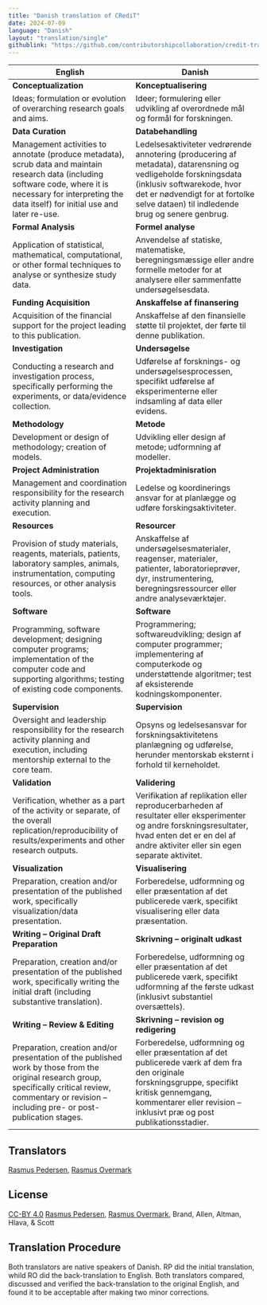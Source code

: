 ```yaml
---
title: "Danish translation of CRediT"
date: 2024-07-09
language: "Danish"
layout: "translation/single"
githublink: "https://github.com/contributorshipcollaboration/credit-translation/blob/main/translations/credit_translation_dk.json"
---
```


| English | Danish |
| --- | --- |
| **Conceptualization** | **Konceptualisering** |
| Ideas; formulation or evolution of overarching research goals and aims. | Ideer; formulering eller udvikling af overordnede mål og formål for forskningen. |
| **Data Curation** | **Databehandling** |
| Management activities to annotate (produce metadata), scrub data and maintain research data (including software code, where it is necessary for interpreting the data itself) for initial use and later re-use. | Ledelsesaktiviteter vedrørende annotering (producering af metadata), datarensning og vedligeholde forskningsdata (inklusiv softwarekode, hvor det er nødvendigt for at fortolke selve dataen) til indledende brug og senere genbrug. |
| **Formal Analysis** | **Formel analyse** |
| Application of statistical, mathematical, computational, or other formal techniques to analyse or synthesize study data. | Anvendelse af statiske, matematiske, beregningsmæssige eller andre formelle metoder for at analysere eller sammenfatte undersøgelsesdata. |
| **Funding Acquisition** | **Anskaffelse af finansering** |
| Acquisition of the financial support for the project leading to this publication. | Anskaffelse af den finansielle støtte til projektet, der førte til denne publikation. |
| **Investigation** | **Undersøgelse** |
| Conducting a research and investigation process, specifically performing the experiments, or data/evidence collection. | Udførelse af forsknings- og undersøgelsesprocessen, specifikt udførelse af eksperimenterne eller indsamling af data eller evidens. |
| **Methodology** | **Metode** |
| Development or design of methodology; creation of models. | Udvikling eller design af metode; udformning af modeller. |
| **Project Administration** | **Projektadminisration** |
| Management and coordination responsibility for the research activity planning and execution. | Ledelse og koordinerings ansvar for at planlægge og udføre forskingsaktiviteter. |
| **Resources** | **Resourcer** |
| Provision of study materials, reagents, materials, patients, laboratory samples, animals, instrumentation, computing resources, or other analysis tools. | Anskaffelse af undersøgelsesmaterialer, reagenser, materialer, patienter, laboratorieprøver, dyr, instrumentering, beregningsressourcer eller andre analyseværktøjer. |
| **Software** | **Software** |
| Programming, software development; designing computer programs; implementation of the computer code and supporting algorithms; testing of existing code components. | Programmering; softwareudvikling; design af computer programmer; implementering af computerkode og understøttende algoritmer; test af eksisterende kodningskomponenter. |
| **Supervision** | **Supervision** |
| Oversight and leadership responsibility for the research activity planning and execution, including mentorship external to the core team. | Opsyns og ledelsesansvar for forskningsaktivitetens planlægning og udførelse, herunder mentorskab eksternt i forhold til kerneholdet. |
| **Validation** | **Validering** |
| Verification, whether as a part of the activity or separate, of the overall replication/reproducibility of results/experiments and other research outputs. | Verifikation af replikation eller reproducerbarheden af resultater eller eksperimenter og andre forskningsresultater, hvad enten det er en del af andre aktiviter eller sin egen separate aktivitet. |
| **Visualization** | **Visualisering** |
| Preparation, creation and/or presentation of the published work, specifically visualization/data presentation. | Forberedelse, udformning og eller præsentation af det publicerede værk, specifikt visualisering eller data præsentation. |
| **Writing – Original Draft Preparation** | **Skrivning – originalt udkast** |
| Preparation, creation and/or presentation of the published work, specifically writing the initial draft (including substantive translation). | Forberedelse, udformning og eller præsentation af det publicerede værk, specifikt udformning af the første udkast (inklusivt substantiel oversættels). |
| **Writing – Review & Editing** | **Skrivning – revision og redigering** |
| Preparation, creation and/or presentation of the published work by those from the original research group, specifically critical review, commentary or revision – including pre- or post-publication stages. | Forberedelse, udformning og eller præsentation af det publicerede værk af dem fra den originale forskningsgruppe, specifikt kritisk gennemgang, kommentarer eller revision – inklusivt præ og post publikationsstadier. |

## Translators

[Rasmus  Pedersen](https://orcid.org/0000-0003-2261-0582), [Rasmus  Overmark](https://orcid.org/tba)


## License

[CC-BY 4.0](https://creativecommons.org/licenses/by/4.0/) [Rasmus  Pedersen](https://orcid.org/0000-0003-2261-0582), [Rasmus  Overmark](https://orcid.org/tba), Brand, Allen, Altman, Hlava, & Scott
## Translation Procedure

Both translators are native speakers of Danish. RP did the initial translation, whild RO did the back-translation to English. Both translators compared, discussed and verified the back-translation to the original English, and found it to be acceptable after making two minor corrections.

